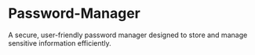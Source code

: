 # Password-Manager
A secure, user-friendly password manager designed to store and manage sensitive information efficiently. 
